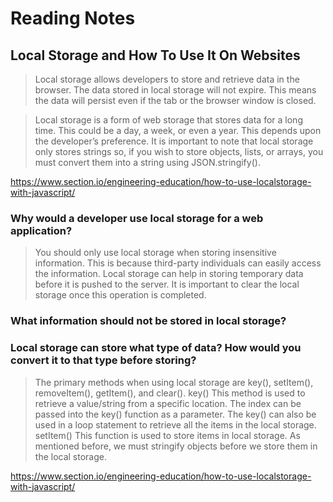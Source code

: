 # Reading Notes

## Local Storage and How To Use It On Websites

>Local storage allows developers to store and retrieve data in the browser. The data stored in local storage will not expire. This means the data will persist even if the tab or the browser window is closed.

>Local storage is a form of web storage that stores data for a long time. This could be a day, a week, or even a year. This depends upon the developer’s preference. It is important to note that local storage only stores strings so, if you wish to store objects, lists, or arrays, you must convert them into a string using JSON.stringify().

https://www.section.io/engineering-education/how-to-use-localstorage-with-javascript/

### Why would a developer use local storage for a web application?

>You should only use local storage when storing insensitive information. This is because third-party individuals can easily access the information. Local storage can help in storing temporary data before it is pushed to the server. It is important to clear the local storage once this operation is completed.

### What information should not be stored in local storage?



### Local storage can store what type of data? How would you convert it to that type before storing?
> The primary methods when using local storage are key(), setItem(), removeItem(), getItem(), and clear().
> key()
This method is used to retrieve a value/string from a specific location. The index can be passed into the key() function as a parameter. The key() can also be used in a loop statement to retrieve all the items in the local storage.
setItem()
This function is used to store items in local storage. 
>As mentioned before, we must stringify objects before we store them in the local storage.

https://www.section.io/engineering-education/how-to-use-localstorage-with-javascript/

